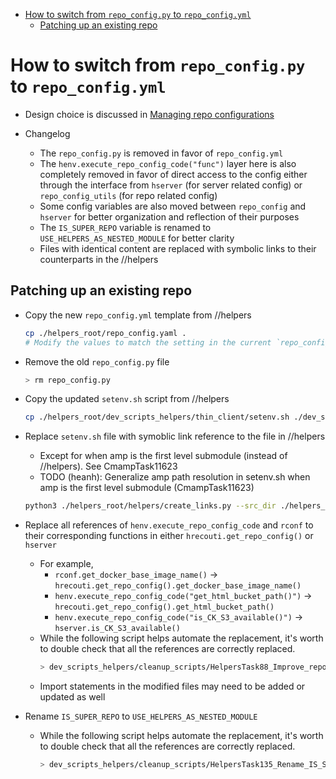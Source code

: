 <!-- toc -->

- [How to switch from `repo_config.py` to `repo_config.yml`](#how-to-switch-from-repo_configpy-to-repo_configyml)
  * [Patching up an existing repo](#patching-up-an-existing-repo)

<!-- tocstop -->

# How to switch from `repo_config.py` to `repo_config.yml`

- Design choice is discussed in
  [Managing repo configurations](/docs/work_tools/dev_system/all.runnable_repo.reference.md#managing-repo-configurations)

- Changelog
  - The `repo_config.py` is removed in favor of `repo_config.yml`
  - The `henv.execute_repo_config_code("func")` layer here is also completely
    removed in favor of direct access to the config either through the interface
    from `hserver` (for server related config) or `repo_config_utils` (for repo
    related config)
  - Some config variables are also moved between `repo_config` and `hserver` for
    better organization and reflection of their purposes
  - The `IS_SUPER_REPO` variable is renamed to `USE_HELPERS_AS_NESTED_MODULE`
    for better clarity
  - Files with identical content are replaced with symbolic links to their
    counterparts in the //helpers

## Patching up an existing repo

- Copy the new `repo_config.yml` template from //helpers

  ```bash
  cp ./helpers_root/repo_config.yaml .
  # Modify the values to match the setting in the current `repo_config.py`
  ```

- Remove the old `repo_config.py` file

  ```bash
  > rm repo_config.py
  ```

- Copy the updated `setenv.sh` script from //helpers

  ```bash
  cp ./helpers_root/dev_scripts_helpers/thin_client/setenv.sh ./dev_scripts_cmamp/thin_client/setenv.sh
  ```

- Replace `setenv.sh` file with symoblic link reference to the file in //helpers
  - Except for when amp is the first level submodule (instead of //helpers). See
    CmampTask11623
  - TODO (heanh): Generalize amp path resolution in setenv.sh when amp is the
    first level submodule (CmampTask11623)

  ```bash
  python3 ./helpers_root/helpers/create_links.py --src_dir ./helpers_root/dev_scripts_helpers/thin_client --dst_dir ./dev_scripts_cmamp/thin_client --replace_links --use_relative_paths
  ```

- Replace all references of `henv.execute_repo_config_code` and `rconf` to their
  corresponding functions in either `hrecouti.get_repo_config()` or `hserver`
  - For example,
    - `rconf.get_docker_base_image_name()` ->
      `hrecouti.get_repo_config().get_docker_base_image_name()`
    - `henv.execute_repo_config_code("get_html_bucket_path()")` ->
      `hrecouti.get_repo_config().get_html_bucket_path()`
    - `henv.execute_repo_config_code("is_CK_S3_available()")` ->
      `hserver.is_CK_S3_available()`
  - While the following script helps automate the replacement, it's worth to
    double check that all the references are correctly replaced.
    ```bash
    > dev_scripts_helpers/cleanup_scripts/HelpersTask88_Improve_repo_config.sh
    ```
  - Import statements in the modified files may need to be added or updated as
    well

- Rename `IS_SUPER_REPO` to `USE_HELPERS_AS_NESTED_MODULE`
  - While the following script helps automate the replacement, it's worth to
    double check that all the references are correctly replaced.
    ```bash
    > dev_scripts_helpers/cleanup_scripts/HelpersTask135_Rename_IS_SUPER_REPO_var.sh
    ```
